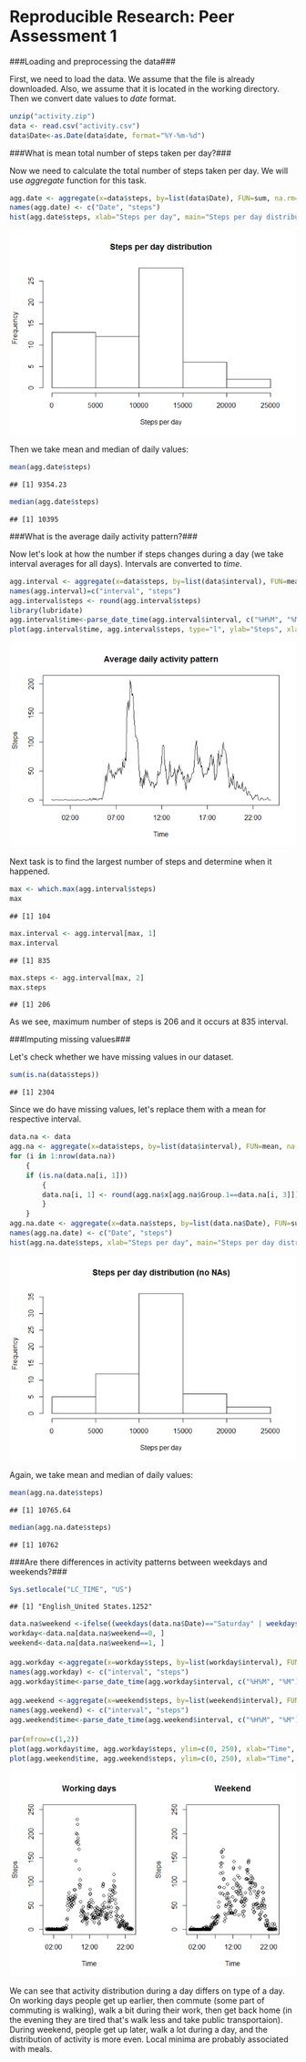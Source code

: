 # Reproducible Research: Peer Assessment 1

###Loading and preprocessing the data###

First, we need to load the data. We assume that the file is already downloaded. Also, we assume that it is located in the working directory. Then we convert date values to *date* format.


```r
unzip("activity.zip")
data <- read.csv("activity.csv")
data$Date<-as.Date(data$date, format="%Y-%m-%d")
```

###What is mean total number of steps taken per day?###

Now we need to calculate the total number of steps taken per day. We will use *aggregate* function for this task.


```r
agg.date <- aggregate(x=data$steps, by=list(data$Date), FUN=sum, na.rm=TRUE)
names(agg.date) <- c("Date", "steps")
hist(agg.date$steps, xlab="Steps per day", main="Steps per day distribution")
```

![](PA1_template_files/figure-html/unnamed-chunk-2-1.png) 

Then we take mean and median of daily values:


```r
mean(agg.date$steps)
```

```
## [1] 9354.23
```

```r
median(agg.date$steps)
```

```
## [1] 10395
```

###What is the average daily activity pattern?###

Now let's look at how the number if steps changes during a day (we take interval averages for all days). Intervals are converted to *time*. 


```r
agg.interval <- aggregate(x=data$steps, by=list(data$interval), FUN=mean, na.rm=TRUE)
names(agg.interval)=c("interval", "steps")
agg.interval$steps <- round(agg.interval$steps)
library(lubridate)
agg.interval$time<-parse_date_time(agg.interval$interval, c("%H%M", "%M"))
plot(agg.interval$time, agg.interval$steps, type="l", ylab="Steps", xlab="Time", main="Average daily activity pattern")
```

![](PA1_template_files/figure-html/unnamed-chunk-4-1.png) 

Next task is to find the largest number of steps and determine when it happened.


```r
max <- which.max(agg.interval$steps)
max
```

```
## [1] 104
```

```r
max.interval <- agg.interval[max, 1]
max.interval
```

```
## [1] 835
```

```r
max.steps <- agg.interval[max, 2]
max.steps
```

```
## [1] 206
```

As we see, maximum number of steps is 206 and it occurs at 835 interval.

###Imputing missing values###

Let's check whether we have missing values in our dataset.


```r
sum(is.na(data$steps))
```

```
## [1] 2304
```

Since we do have missing values, let's replace them with a mean for respective interval.


```r
data.na <- data
agg.na <- aggregate(x=data$steps, by=list(data$interval), FUN=mean, na.rm=TRUE)
for (i in 1:nrow(data.na))
    {
    if (is.na(data.na[i, 1]))
        {
        data.na[i, 1] <- round(agg.na$x[agg.na$Group.1==data.na[i, 3]])    
        }
    }
agg.na.date <- aggregate(x=data.na$steps, by=list(data.na$Date), FUN=sum)
names(agg.na.date) <- c("Date", "steps")
hist(agg.na.date$steps, xlab="Steps per day", main="Steps per day distribution (no NAs)")
```

![](PA1_template_files/figure-html/unnamed-chunk-7-1.png) 

Again, we take mean and median of daily values:


```r
mean(agg.na.date$steps)
```

```
## [1] 10765.64
```

```r
median(agg.na.date$steps)
```

```
## [1] 10762
```

###Are there differences in activity patterns between weekdays and weekends?###


```r
Sys.setlocale("LC_TIME", "US") 
```

```
## [1] "English_United States.1252"
```

```r
data.na$weekend <-ifelse((weekdays(data.na$Date)=="Saturday" | weekdays(data.na$Date)=="Sunday"), 1, 0)
workday<-data.na[data.na$weekend==0, ]
weekend<-data.na[data.na$weekend==1, ]

agg.workday <-aggregate(x=workday$steps, by=list(workday$interval), FUN=mean)
names(agg.workday) <- c("interval", "steps")
agg.workday$time<-parse_date_time(agg.workday$interval, c("%H%M", "%M"))

agg.weekend <-aggregate(x=weekend$steps, by=list(weekend$interval), FUN=mean)
names(agg.weekend) <- c("interval", "steps")
agg.weekend$time<-parse_date_time(agg.weekend$interval, c("%H%M", "%M"))

par(mfrow=c(1,2))
plot(agg.workday$time, agg.workday$steps, ylim=c(0, 250), xlab="Time", ylab="Steps", main="Working days")
plot(agg.weekend$time, agg.weekend$steps, ylim=c(0, 250), xlab="Time", ylab="Steps", main="Weekend")
```

![](PA1_template_files/figure-html/unnamed-chunk-9-1.png) 

We can see that activity distribution during a day differs on type of a day. On working days people get up earlier, then commute (some part of commuting is walking), walk a bit during their work, then get back home (in the evening they are tired that's walk less and take public transportaion). During weekend, people get up later, walk a lot during a day, and the distribution of activity is more even. Local minima are probably associated with meals.   
